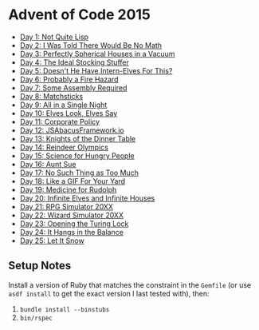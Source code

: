 # Advent of Code 2015

* [Day 1: Not Quite Lisp](days/01)
* [Day 2: I Was Told There Would Be No Math](days/02)
* [Day 3: Perfectly Spherical Houses in a Vacuum](days/03)
* [Day 4: The Ideal Stocking Stuffer](days/04)
* [Day 5: Doesn't He Have Intern-Elves For This?](days/05)
* [Day 6: Probably a Fire Hazard](days/06)
* [Day 7: Some Assembly Required](days/07)
* [Day 8: Matchsticks](days/08)
* [Day 9: All in a Single Night](days/09)
* [Day 10: Elves Look, Elves Say](days/10)
* [Day 11: Corporate Policy](days/11)
* [Day 12: JSAbacusFramework.io](days/12)
* [Day 13: Knights of the Dinner Table](days/13)
* [Day 14: Reindeer Olympics](days/14)
* [Day 15: Science for Hungry People](days/15)
* [Day 16: Aunt Sue](days/16)
* [Day 17: No Such Thing as Too Much](days/17)
* [Day 18: Like a GIF For Your Yard](days/18)
* [Day 19: Medicine for Rudolph](days/19)
* [Day 20: Infinite Elves and Infinite Houses](days/20)
* [Day 21: RPG Simulator 20XX](days/21)
* [Day 22: Wizard Simulator 20XX](days/22)
* [Day 23: Opening the Turing Lock](days/23)
* [Day 24: It Hangs in the Balance](days/24)
* [Day 25: Let It Snow](days/25)

## Setup Notes

Install a version of Ruby that matches the constraint in the `Gemfile` (or use
`asdf install` to get the exact version I last tested with), then:

1. `bundle install --binstubs`
2. `bin/rspec`
